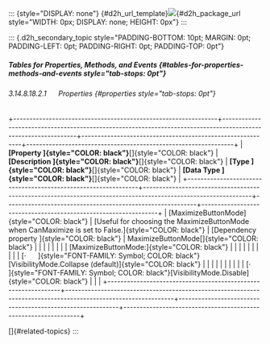 ::: {style="DISPLAY: none"}
[](ms-xhelp:///?Id=d2h_url_template){#d2h_url_template}![](!package_url!){#d2h_package_url style="WIDTH: 0px; DISPLAY: none; HEIGHT: 0px"}
:::

::: {.d2h_secondary_topic style="PADDING-BOTTOM: 10pt; MARGIN: 0pt; PADDING-LEFT: 0pt; PADDING-RIGHT: 0pt; PADDING-TOP: 0pt"}
##### Tables for Properties, Methods, and Events {#tables-for-properties-methods-and-events style="tab-stops: 0pt"}

###### 3.14.8.18.2.1      Properties {#properties style="tab-stops: 0pt"}

+---------------------------------------------------------------+---------------------------------------------------------------------------------------------------------------+-----------------------------------------------------------+----------------------------------------------------------------+
| **[Property ]{style="COLOR: black"}**[]{style="COLOR: black"} | **[Description ]{style="COLOR: black"}**[]{style="COLOR: black"}                                              | **[Type ]{style="COLOR: black"}**[]{style="COLOR: black"} | **[Data Type ]{style="COLOR: black"}**[]{style="COLOR: black"} |
+---------------------------------------------------------------+---------------------------------------------------------------------------------------------------------------+-----------------------------------------------------------+----------------------------------------------------------------+
| [MaximizeButtonMode]{style="COLOR: black"}                    | [Useful for choosing the MaximizeButtonMode when CanMaximize is set to False.]{style="COLOR: black"}          | [Dependency property ]{style="COLOR: black"}              | MaximizeButtonMode[]{style="COLOR: black"}                     |
|                                                               |                                                                                                               |                                                           |                                                                |
|                                                               | [MaximizeButtonMode:]{style="COLOR: black"}                                                                   |                                                           |                                                                |
|                                                               |                                                                                                               |                                                           |                                                                |
|                                                               | [·      ]{style="FONT-FAMILY: Symbol; COLOR: black"}[VisibilityMode.Collapse (default)]{style="COLOR: black"} |                                                           |                                                                |
|                                                               |                                                                                                               |                                                           |                                                                |
|                                                               | [·      ]{style="FONT-FAMILY: Symbol; COLOR: black"}[VisibilityMode.Disable]{style="COLOR: black"}            |                                                           |                                                                |
+---------------------------------------------------------------+---------------------------------------------------------------------------------------------------------------+-----------------------------------------------------------+----------------------------------------------------------------+

[]{#related-topics}
:::

